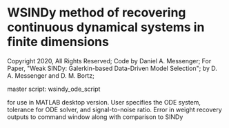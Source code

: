 # WSINDy method of recovering continuous dynamical systems in finite dimensions

Copyright 2020, All Rights Reserved;
Code by Daniel A. Messenger;
For Paper, "Weak SINDy: Galerkin-based Data-Driven Model Selection";
by D. A. Messenger and D. M. Bortz;

master script: wsindy_ode_script 

for use in MATLAB desktop version. User specifies the ODE system, tolerance for ODE solver, and signal-to-noise ratio. Error in weight recovery outputs to command window along with comparison to SINDy
